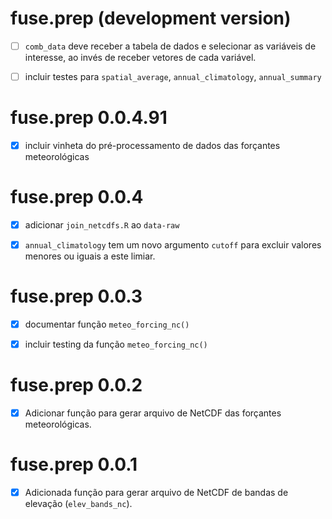 
# fuse.prep (development version)

- [ ] `comb_data` deve receber a tabela de dados e selecionar as variáveis de
interesse, ao invés de receber vetores de cada variável.

- [ ] incluir testes para `spatial_average`, `annual_climatology`, `annual_summary`

# fuse.prep 0.0.4.91

- [x] incluir vinheta do pré-processamento de dados das forçantes meteorológicas


# fuse.prep 0.0.4

- [x] adicionar `join_netcdfs.R` ao `data-raw`

- [x] `annual_climatology` tem um novo argumento `cutoff` para excluir valores
menores ou iguais a este limiar.

# fuse.prep 0.0.3

- [x] documentar função `meteo_forcing_nc()`

- [x] incluir testing da função `meteo_forcing_nc()`

# fuse.prep 0.0.2

- [x] Adicionar função para gerar arquivo de NetCDF das forçantes meteorológicas.

# fuse.prep 0.0.1

- [x] Adicionada função para gerar arquivo de NetCDF de bandas de elevação 
(`elev_bands_nc`).
